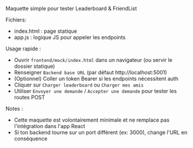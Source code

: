Maquette simple pour tester Leaderboard & FriendList

Fichiers:
- index.html : page statique
- app.js : logique JS pour appeler les endpoints

Usage rapide :
- Ouvrir `frontend/mock/index.html` dans un navigateur (ou servir le dossier statique)
- Renseigner `Backend base URL` (par défaut http://localhost:5001)
- (Optionnel) Coller un token Bearer si les endpoints nécessitent auth
- Cliquer sur `Charger leaderboard` ou `Charger mes amis`
- Utiliser `Envoyer une demande` / `Accepter une demande` pour tester les routes POST

Notes :
- Cette maquette est volontairement minimale et ne remplace pas l'intégration dans l'app React
- Si ton backend tourne sur un port différent (ex: 3000), change l'URL en conséquence
